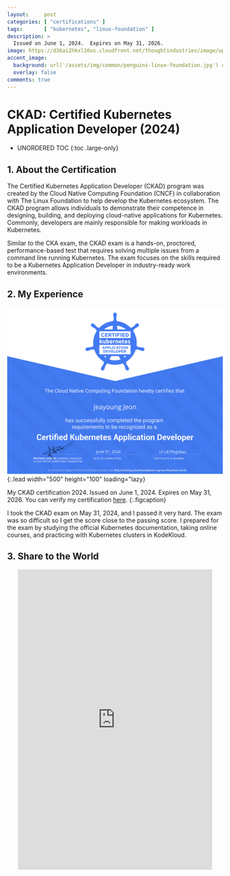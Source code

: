 ```yaml
---
layout:     post
categories: [ "certifications" ]
tags:       [ "kubernetes", "linux-foundation" ]
description: >
  Issued on June 1, 2024.  Expires on May 31, 2026.
image: https://d36ai2hkxl16us.cloudfront.net/thoughtindustries/image/upload/a_exif,c_fill,w_800,h_433/v1/course-uploads/e0df7fbf-a057-42af-8a1f-590912be5460/qx3uxl73idxz-CKADcard.png # /assets/img/blog/jj-ying.jpg
accent_image: 
  background: url('/assets/img/common/penguins-linux-foundation.jpg') center/cover
  overlay: false
comments: true
---
```


# CKAD: Certified Kubernetes Application Developer (2024)

* UNORDERED TOC
{:toc .large-only}

## 1. About the Certification

The Certified Kubernetes Application Developer (CKAD) program was created by the Cloud Native Computing Foundation (CNCF) in collaboration with The Linux Foundation to help develop the Kubernetes ecosystem. The CKAD program allows individuals to demonstrate their competence in designing, building, and deploying cloud-native applications for Kubernetes. Commonly, developers are mainly responsible for making workloads in Kubernetes.

Similar to the CKA exam, the CKAD exam is a hands-on, proctored, performance-based test that requires solving multiple issues from a command line running Kubernetes. The exam focuses on the skills required to be a Kubernetes Application Developer in industry-ready work environments.


## 2. My Experience

![CKAD Certification](/assets/img/certtifications/87b974ec-14cc-4f82-b252-c71deef28ee8.svg){:.lead width="500" height="100" loading="lazy}

My CKAD certification 2024. Issued on June 1, 2024. Expires on May 31, 2026. You can verify my certification [here](https://www.credly.com/badges/9e072a3a-57d0-403e-8bef-5831d618675c).
{:.figcaption}

I took the CKAD exam on May 31, 2024, and I passed it very hard. The exam was so difficult so I get the score close to the passing score. I prepared for the exam by studying the official Kubernetes documentation, taking online courses, and practicing with Kubernetes clusters in KodeKloud.

## 3. Share to the World

<p align="center">
  <iframe src="https://www.linkedin.com/embed/feed/update/urn:li:share:7202975037543317506" height="700px" width="90%" frameborder="0" allowfullscreen="" title="Again, I'm thrilled to share that I've successfully completed the Certified Kubernetes Application Developer (CKAD) program from The Linux Foundation"></iframe>
</p>
